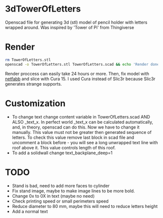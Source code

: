 # 3dTowerOfLetters
Openscad file for generating 3d (stl) model of pencil holder with letters wrapped around. Was inspired by 'Tower of Pi' from Thingiverse

# Render
```bash
rm TowerOfLetters.stl
openscad -o TowerOfLetters.stl TowerOfLetters.scad && echo 'Render done at '`date` | mail -s 'Openscad render finished' vasya@rogin.ru
```
Render proccess can easily take 24 hours or more.
Then, fix model with [netfabb](https://netfabb.azurewebsites.net) and slice with Cura 15. I used Cura instead of Slic3r because Slic3r generates strange supports.

# Customization
* To change text change content variable in TowerOfLetters.scad AND ALSO \_text\_x. In perfect world _text_x can be calculated automatically, and, in theory, openscad can do this. Now we have to change it manually. This value must not be greater then generated sequence of letters. To check this value remove last block in scad file and uncomment a block before - you will see a long unwrapped text line with roof above it. This value controls length of this roof.
* To add a solidwall change text\_backplane\_deep=1

# TODO
* Stand is bad, need to add more faces to cylinder
* Fix stand image, maybe to make image lines to be more bold.
* Change 0x to 0X in text (maybe no need)
* Check printing speed or small perimeters speed
* Reduce diameter to 80 mm, maybe this will need to reduce letters height
* Add a normal text
